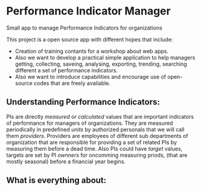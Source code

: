 # Performance Indicator Manager
Small app to manage Performance Indicators for organizations 

This project is a open source app with different hopes that include: 
  - Creation of training contants for a workshop about web apps. 
  - Also we want to develop a practical simple application to help managers getting, collecting, saveing, analysing, exporting, trending, searching different a set of performance indicators.
  - Also we want to introduce capabilities and encourage use of open-source codes that are freely avaliable.  
  
## Understanding Performance Indicators:
  PIs are directly *measured* or *calculated* values that are important indicators of performance for managers of organizations. They are measured periodically in predefined *units* by authorized personals that we will call them *providers*. Providers are employees of different sub departments of organization that are responsible for providing a set of related PIs by measuring them before a dead time. Also PIs could have *target* values, targets are set by PI *ownners* for oncomming measuring priods, (that are mostly seasonal) before a financial year begins.

## What is everything about:
  
